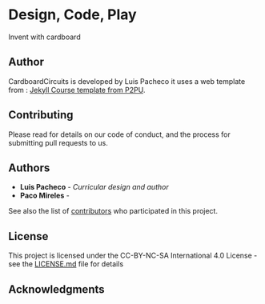 # Design, Code, Play

Invent with cardboard

## Author

CardboardCircuits is developed by Luis Pacheco it uses a web template from :
[Jekyll Course template from P2PU](http://github.com/p2pu/jekyll-course-template).


## Contributing

Please read  for details on our code of conduct, and the process for submitting pull requests to us.


## Authors

* **Luis Pacheco** - *Curricular design and author*
* **Paco Mireles**  - 

See also the list of [contributors](https://github.com/luigipacheco/cardboard-circuits/graphs/contributors) who participated in this project.

## License

This project is licensed under the CC-BY-NC-SA International 4.0 License - see the [LICENSE.md](LICENSE.md) file for details

## Acknowledgments
